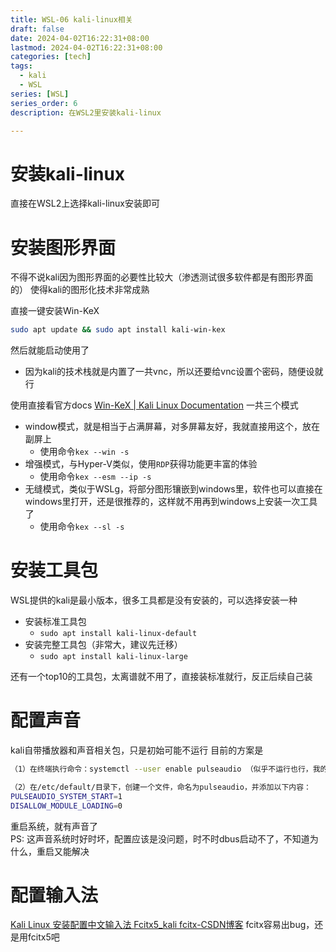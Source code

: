 ```yaml
---
title: WSL-06 kali-linux相关
draft: false
date: 2024-04-02T16:22:31+08:00
lastmod: 2024-04-02T16:22:31+08:00
categories: [tech]
tags:
  - kali
  - WSL
series: [WSL]  
series_order: 6
description: 在WSL2里安装kali-linux

---
```


# 安装kali-linux
直接在WSL2上选择kali-linux安装即可

# 安装图形界面
不得不说kali因为图形界面的必要性比较大（渗透测试很多软件都是有图形界面的）
使得kali的图形化技术非常成熟

直接一键安装Win-KeX
```bash
sudo apt update && sudo apt install kali-win-kex
```
然后就能启动使用了
* 因为kali的技术栈就是内置了一共vnc，所以还要给vnc设置个密码，随便设就行

使用直接看官方docs
[Win-KeX | Kali Linux Documentation](https://www.kali.org/docs/WSL/win-kex/)
一共三个模式
* window模式，就是相当于占满屏幕，对多屏幕友好，我就直接用这个，放在副屏上
	* 使用命令`kex --win -s`
* 增强模式，与Hyper-V类似，使用`RDP`获得功能更丰富的体验
	* 使用命令`kex --esm --ip -s`
* 无缝模式，类似于WSLg，将部分图形镶嵌到windows里，软件也可以直接在windows里打开，还是很推荐的，这样就不用再到windows上安装一次工具了
	* 使用命令`kex --sl -s`

# 安装工具包
WSL提供的kali是最小版本，很多工具都是没有安装的，可以选择安装一种
* 安装标准工具包
	* `sudo apt install kali-linux-default`
* 安装完整工具包（非常大，建议先迁移）
	* `sudo apt install kali-linux-large`

还有一个top10的工具包，太离谱就不用了，直接装标准就行，反正后续自己装

# 配置声音
kali自带播放器和声音相关包，只是初始可能不运行
目前的方案是
```bash
（1）在终端执行命令：systemctl --user enable pulseaudio （似乎不运行也行，我的甚至没有systemctl）

（2）在/etc/default/目录下，创建一个文件，命名为pulseaudio，并添加以下内容：
PULSEAUDIO_SYSTEM_START=1
DISALLOW_MODULE_LOADING=0
```

重启系统，就有声音了  
PS: 这声音系统时好时坏，配置应该是没问题，时不时dbus启动不了，不知道为什么，重启又能解决

# 配置输入法
[Kali Linux 安装配置中文输入法 Fcitx5_kali fcitx-CSDN博客](https://blog.csdn.net/weixin_43681778/article/details/122562249)
fcitx容易出bug，还是用fcitx5吧
